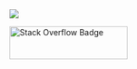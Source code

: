 

<img src="https://github-readme-stats.vercel.app/api/top-langs/?username=wwerner&langs_count=10&layout=compact&hide_title=true&exclude_repo=dotfiles,id4i-api_client-sample-java" />


<a href="https://stackexchange.com/users/65901"><img src="https://stackexchange.com/users/flair/65901.png?theme=clean" width="208" height="58" alt="Stack Overflow Badge" title="wwerner on stack overflow"></a>

